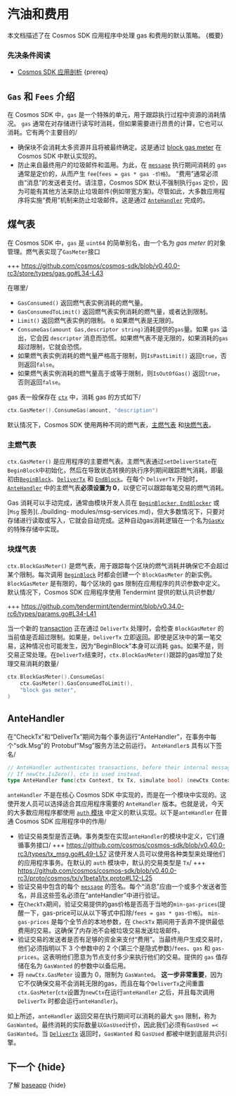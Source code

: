 # 汽油和费用

本文档描述了在 Cosmos SDK 应用程序中处理 gas 和费用的默认策略。 {概要}

### 先决条件阅读

- [Cosmos SDK 应用剖析](./app-anatomy.md) {prereq}

## `Gas` 和 `Fees` 介绍

在 Cosmos SDK 中，`gas` 是一个特殊的单元，用于跟踪执行过程中资源的消耗情况。 `gas` 通常在对存储进行读写时消耗，但如果需要进行昂贵的计算，它也可以消耗。它有两个主要目的/

- 确保块不会消耗太多资源并且将被最终确定。这是通过 [block gas meter](#block-gas-meter) 在 Cosmos SDK 中默认实现的。
- 防止来自最终用户的垃圾邮件和滥用。为此，在 [`message`](../building-modules/messages-and-queries.md#messages) 执行期间消耗的 `gas` 通常是定价的，从而产生 `fee`(`fees = gas * gas -价格`)。 “费用”通常必须由“消息”的发送者支付。请注意，Cosmos SDK 默认不强制执行`gas` 定价，因为可能有其他方法来防止垃圾邮件(例如带宽方案)。尽管如此，大多数应用程序将实施“费用”机制来防止垃圾邮件。这是通过 [`AnteHandler`](#antehandler) 完成的。

## 煤气表

在 Cosmos SDK 中，`gas` 是 `uint64` 的简单别名，由一个名为 _gas meter_ 的对象管理。燃气表实现了`GasMeter`接口

+++ https://github.com/cosmos/cosmos-sdk/blob/v0.40.0-rc3/store/types/gas.go#L34-L43

在哪里/

- `GasConsumed()` 返回燃气表实例消耗的燃气量。
- `GasConsumedToLimit()` 返回燃气表实例消耗的燃气量，或者达到限制。
- `Limit()` 返回燃气表实例的限制。 `0` 如果燃气表是无限的。
- `ConsumeGas(amount Gas,descriptor string)`消耗提供的`gas`量。如果 `gas` 溢出，它会因 `descriptor` 消息而恐慌。如果燃气表不是无限的，如果消耗的`gas`超过限制，它就会恐慌。
- 如果燃气表实例消耗的燃气量严格高于限制，则`IsPastLimit()` 返回`true`，否则返回`false`。
- 如果燃气表实例消耗的燃气量高于或等于限制，则`IsOutOfGas()` 返回`true`，否则返回`false`。

gas 表一般保存在 [`ctx`](../core/context.md) 中，消耗 gas 的方式如下/

```go
ctx.GasMeter().ConsumeGas(amount, "description")
```

默认情况下，Cosmos SDK 使用两种不同的燃气表，[主燃气表](#main-gas-metter[) 和[块燃气表](#block-gas-meter)。

### 主燃气表

`ctx.GasMeter()` 是应用程序的主要燃气表。主燃气表通过`setDeliverState`在`BeginBlock`中初始化，然后在导致状态转换的执行序列期间跟踪燃气消耗，即最初由[`BeginBlock`](../core/baseapp.md#触发的那些beginblock)、[`DeliverTx`](../core/baseapp.md#delivertx) 和 [`EndBlock`](../core/baseapp.md#endblock)。在每个 `DeliverTx` 开始时，[`AnteHandler`](#antehandler) 中的主燃气表**必须设置为 0**，以便它可以跟踪每笔交易的燃气消耗。

Gas 消耗可以手动完成，通常由模块开发人员在 [`BeginBlocker`, `EndBlocker`](../building-modules/beginblock-endblock.md) 或 [`Msg` 服务](../building- modules/msg-services.md)，但大多数情况下，只要对存储进行读取或写入，它就会自动完成。这种自动gas消耗逻辑在一个名为[`GasKv`](../core/store.md#gaskv-store)的特殊存储中实现。

### 块煤气表

`ctx.BlockGasMeter()` 是燃气表，用于跟踪每个区块的燃气消耗并确保它不会超过某个限制。每次调用 [`BeginBlock`](../core/baseapp.md#beginblock) 时都会创建一个 `BlockGasMeter` 的新实例。 `BlockGasMeter` 是有限的，每个区块的 gas 限制在应用程序的共识参数中定义。默认情况下，Cosmos SDK 应用程序使用 Tendermint 提供的默认共识参数/

+++ https://github.com/tendermint/tendermint/blob/v0.34.0-rc6/types/params.go#L34-L41

当一个新的 [transaction](../core/transactions.md) 正在通过 `DeliverTx` 处理时，会检查 `BlockGasMeter` 的当前值是否超过限制。如果是，`DeliverTx` 立即返回。即使是区块中的第一笔交易，这种情况也可能发生，因为“BeginBlock”本身可以消耗 gas。如果不是，则交易正常处理。在`DeliverTx`结束时，`ctx.BlockGasMeter()`跟踪的gas增加了处理交易消耗的数量/ 

```go
ctx.BlockGasMeter().ConsumeGas(
	ctx.GasMeter().GasConsumedToLimit(),
	"block gas meter",
)
```

## AnteHandler

在“CheckTx”和“DeliverTx”期间为每个事务运行“AnteHandler”，在事务中每个“sdk.Msg”的 Protobuf“Msg”服务方法之前运行。 `AnteHandler`s 具有以下签名/ 

```go
// AnteHandler authenticates transactions, before their internal messages are handled.
// If newCtx.IsZero(), ctx is used instead.
type AnteHandler func(ctx Context, tx Tx, simulate bool) (newCtx Context, result Result, abort bool)
```

`anteHandler` 不是在核心 Cosmos SDK 中实现的，而是在一个模块中实现的。这使开发人员可以选择适合其应用程序需要的 `AnteHandler` 版本。也就是说，今天的大多数应用程序都使用 [`auth` 模块](https://github.com/cosmos/cosmos-sdk/tree/master/x/auth) 中定义的默认实现。以下是`anteHandler` 在普通 Cosmos SDK 应用程序中的作用/

- 验证交易类型是否正确。事务类型在实现`anteHandler`的模块中定义，它们遵循事务接口/
  +++ https://github.com/cosmos/cosmos-sdk/blob/v0.40.0-rc3/types/tx_msg.go#L49-L57
  这使开发人员可以使用各种类型来处理他们的应用程序事务。在默认的 `auth` 模块中，默认的交易类型是 `Tx`/
  +++ https://github.com/cosmos/cosmos-sdk/blob/v0.40.0-rc3/proto/cosmos/tx/v1beta1/tx.proto#L12-L25
- 验证交易中包含的每个 [`message`](../building-modules/messages-and-queries.md#messages) 的签名。每个“消息”应由一个或多个发送者签名，并且这些签名必须在“anteHandler”中进行验证。
- 在`CheckTx`期间，验证交易提供的gas价格是否高于当地的`min-gas-prices`(提醒一下，gas-price可以从以下等式中扣除/`fees = gas * gas-价格`)。 `min-gas-prices` 是每个全节点的本地参数，在 `CheckTx` 期间用于丢弃不提供最低费用的交易。这确保了内存池不会被垃圾交易发送垃圾邮件。
- 验证交易的发送者是否有足够的资金来支付“费用”。当最终用户生成交易时，他们必须指明以下 3 个参数中的 2 个(第三个是隐式参数)/`fees`、`gas` 和 `gas-prices`。这表明他们愿意为节点支付多少来执行他们的交易。提供的 `gas` 值存储在名为 `GasWanted` 的参数中以备后用。
- 将 `newCtx.GasMeter` 设置为 0，限制为 `GasWanted`。 **这一步非常重要**，因为它不仅确保交易不会消耗无限的gas，而且在每个`DeliverTx`之间重置`ctx.GasMeter`(`ctx`设置为`newCtx`在运行`anteHandler` 之后，并且每次调用`DeliverTx` 时都会运行`anteHandler`)。

如上所述，`anteHandler` 返回交易在执行期间可以消耗的最大 `gas` 限制，称为 `GasWanted`。最终消耗的实际数量以`GasUsed`计价，因此我们必须有`GasUsed =< GasWanted`。当 [`DeliverTx`](../core/baseapp.md#delivertx) 返回时，`GasWanted` 和 `GasUsed` 都被中继到底层共识引擎。

## 下一个 {hide}

了解 [baseapp](../core/baseapp.md) {hide} 